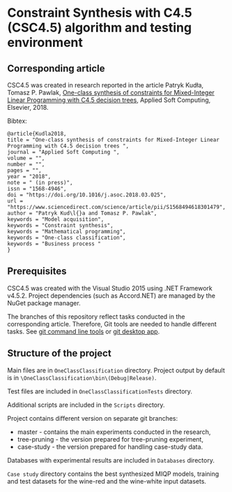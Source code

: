 <h1>Constraint Synthesis with C4.5 (CSC4.5) algorithm and testing environment</h1>

<h2>Corresponding article</h2>
CSC4.5 was created in research reported in the article
Patryk Kudła, Tomasz P. Pawlak, <a href="https://www.sciencedirect.com/science/article/pii/S1568494618301479">One-class synthesis of constraints for Mixed-Integer Linear Programming with C4.5 decision trees</a>, Applied Soft Computing, Elsevier, 2018.

Bibtex:
```
@article{Kudla2018,
title = "One-class synthesis of constraints for Mixed-Integer Linear Programming with C4.5 decision trees ",
journal = "Applied Soft Computing ",
volume = "",
number = "",
pages = "",
year = "2018",
note = " (in press)",
issn = "1568-4946",
doi = "https://doi.org/10.1016/j.asoc.2018.03.025",
url = "https://www.sciencedirect.com/science/article/pii/S1568494618301479",
author = "Patryk Kud\l{}a and Tomasz P. Pawlak",
keywords = "Model acquisition",
keywords = "Constraint synthesis",
keywords = "Mathematical programming",
keywords = "One-class classification",
keywords = "Business process "
}
```

<h2>Prerequisites</h2>

CSC4.5 was created with the Visual Studio 2015 using .NET Framework v4.5.2. Project dependencies (such as Accord.NET) are managed by the NuGet package manager.

The branches of this repository reflect tasks conducted in the corresponding article. Therefore, Git tools are needed to handle different tasks. See <a href="https://git-scm.com/">git command line tools</a> or <a href="https://desktop.github.com/">git desktop app</a>.

<h2>Structure of the project</h2>

Main files are in `OneClassClassification` directory. Project output by default is in `\OneClassClassification\bin\(Debug|Release)`.

Test files are included in `OneClassClassificationTests` directory.

Additional scripts are included in the `Scripts` directory.

Project contains different version on separate git branches:
- master - contains the main experiments conducted in the research,
- tree-pruning - the version prepared for tree-pruning experiment,
- case-study - the version prepared for handling case-study data.

Databases with experimental results are included in `Databases` directory.

`Case study` directory contains the best synthesized MIQP models, training and test datasets for the wine-red and the wine-white input datasets.